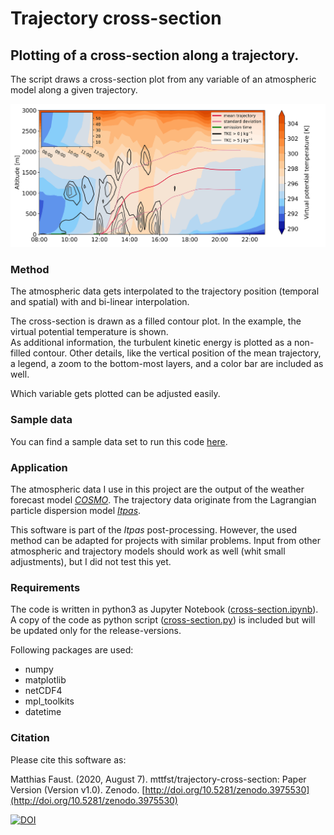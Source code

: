 # Trajectory cross-section
## Plotting of a cross-section along a trajectory.


The script draws a cross-section plot from any variable of an atmospheric model along a given trajectory.

![](example.png)

### Method
The atmospheric data gets interpolated to the trajectory position (temporal and spatial) with and bi-linear interpolation.

The cross-section is drawn as a filled contour plot.
In the example, the virtual potential temperature is shown.  
As additional information, the turbulent kinetic energy is plotted as a non-filled contour.
Other details, like the vertical position of the mean trajectory, a legend, a zoom to the bottom-most layers, and a color bar are included as well.

Which variable gets plotted can be adjusted easily.

### Sample data
You can find a sample data set to run this code [here](https://doi.org/10.5281/zenodo.3965683).

### Application

The atmospheric data I use in this project are the output of the weather forecast model *[COSMO](http://www.cosmo-model.org/)*.
The trajectory data originate from the Lagrangian particle dispersion model *[Itpas](https://zenodo.org/record/3932248)*.

This software is part of the *Itpas* post-processing. However, the used method can be adapted for projects with similar problems.  Input from other atmospheric and trajectory models should work as well (whit small adjustments), but I did not test this yet.

<!-- Details on the particle model and its application can be found (later) at Faust et al. (in Prep.) -->

### Requirements
The code is written in python3 as Jupyter Notebook ([cross-section.ipynb](cross-section.ipynb)). A copy of the code as python script ([cross-section.py](cross-section.py)) is included but will be updated only for the release-versions.

Following packages are used:
- numpy
- matplotlib
- netCDF4
- mpl_toolkits
- datetime




### Citation
Please cite this software as:

Matthias Faust. (2020, August 7). mttfst/trajectory-cross-section: Paper Version (Version v1.0). Zenodo. [http://doi.org/10.5281/zenodo.3975530](http://doi.org/10.5281/zenodo.3975530)


[![DOI](https://zenodo.org/badge/DOI/10.5281/zenodo.3975530.svg)](https://doi.org/10.5281/zenodo.3975530)
